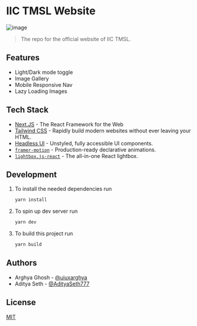 # IIC TMSL Website
![image](https://user-images.githubusercontent.com/71373838/219936442-4966ee04-6a09-41d4-996d-38da46baf49c.png)

> The repo for the official website of IIC TMSL.

## Features

- Light/Dark mode toggle
- Image Gallery
- Mobile Responsive Nav
- Lazy Loading Images

## Tech Stack

- [Next.JS](https://nextjs.org/) - The React Framework for the Web
- [Tailwind CSS](https://tailwindcss.com/) - Rapidly build modern websites without ever leaving your HTML.
- [Headless UI](https://headlessui.com/) - Unstyled, fully accessible UI components.
- [`framer-motion`](https://www.framer.com/motion/) - Production-ready declarative animations.
- [`lightbox.js-react`](https://www.getlightboxjs.com/) - The all-in-one React lightbox.


## Development

1. To install the needed dependencies run

   ```bash
   yarn install
   ```

2. To spin up dev server run

   ```bash
   yarn dev
   ```
   
3. To build this project run

   ```bash
   yarn build
   ```

## Authors

- Arghya Ghosh - [@uiuxarghya](https://www.github.com/uiuxarghya)
- Aditya Seth - [@AdityaSeth777](https://www.github.com/AdityaSeth777)


## License

[MIT](LICENSE)
